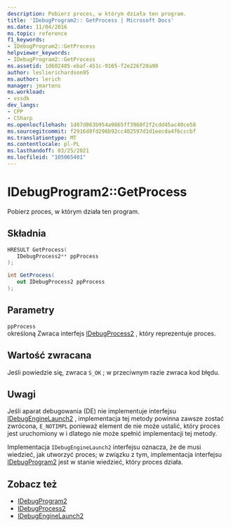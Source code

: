 ```yaml
---
description: Pobierz proces, w którym działa ten program.
title: 'IDebugProgram2:: GetProcess | Microsoft Docs'
ms.date: 11/04/2016
ms.topic: reference
f1_keywords:
- IDebugProgram2::GetProcess
helpviewer_keywords:
- IDebugProgram2::GetProcess
ms.assetid: 1d602485-ebaf-451c-9165-f2e226f20a90
author: leslierichardson95
ms.author: lerich
manager: jmartens
ms.workload:
- vssdk
dev_langs:
- CPP
- CSharp
ms.openlocfilehash: 1d87d863b954a9865ff3960f2f2cdd45ac40ce58
ms.sourcegitcommit: f2916d8fd296b92cc402597d1d1eecda4f6cccbf
ms.translationtype: MT
ms.contentlocale: pl-PL
ms.lasthandoff: 03/25/2021
ms.locfileid: "105065401"
---
```

# <a name="idebugprogram2getprocess"></a>IDebugProgram2::GetProcess
Pobierz proces, w którym działa ten program.

## <a name="syntax"></a>Składnia

```cpp
HRESULT GetProcess(
   IDebugProcess2** ppProcess
);
```

```csharp
int GetProcess(
   out IDebugProcess2 ppProcess
);
```

## <a name="parameters"></a>Parametry
`ppProcess`\
określoną Zwraca interfejs [IDebugProcess2](../../../extensibility/debugger/reference/idebugprocess2.md) , który reprezentuje proces.

## <a name="return-value"></a>Wartość zwracana
 Jeśli powiedzie się, zwraca `S_OK` ; w przeciwnym razie zwraca kod błędu.

## <a name="remarks"></a>Uwagi
 Jeśli aparat debugowania (DE) nie implementuje interfejsu [IDebugEngineLaunch2](../../../extensibility/debugger/reference/idebugenginelaunch2.md) , implementacja tej metody powinna zawsze zostać zwrócona, `E_NOTIMPL` ponieważ element de nie może ustalić, który proces jest uruchomiony w i dlatego nie może spełnić implementacji tej metody.

 Implementacja `IDebugEngineLaunch2` interfejsu oznacza, że de musi wiedzieć, jak utworzyć proces; w związku z tym, implementacja interfejsu [IDebugProgram2](../../../extensibility/debugger/reference/idebugprogram2.md) jest w stanie wiedzieć, który proces działa.

## <a name="see-also"></a>Zobacz też
- [IDebugProgram2](../../../extensibility/debugger/reference/idebugprogram2.md)
- [IDebugProcess2](../../../extensibility/debugger/reference/idebugprocess2.md)
- [IDebugEngineLaunch2](../../../extensibility/debugger/reference/idebugenginelaunch2.md)
